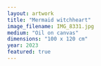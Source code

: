 ```yaml
---
layout: artwork
title: "Mermaid witchheart"
image_filename: IMG_8331.jpg
medium: "Oil on canvas"
dimensions: "100 x 120 cm"
year: 2023
featured: true
---
```

